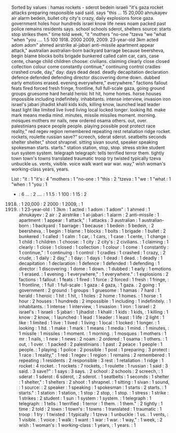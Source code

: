 Sorted by values :
hamas rockets - sderot bedein israeli "it's gaza rocket attacks preparing responsible said said. says "this ... 15 20,000 ahnukayev air alarm bedein, bullet city city's crazy, daily explosions force gaza. government holes hour hundreds israel know life news noam packed past police remains residents says. school schools sderot, shelters source: starts stop strikes them." time told week, "it "mothers "no-one "tzeva "we "what "when "you .... 1.5 100 1918. 2000 2009, 2009. 23-year-old 3km acted adom adom" ahmed airstrike al-jabari anti-missile apartment appear attack," australian australian-born backyard barrage because beersheva, begin blame blocks bolts brigade bunkered called calm car, cars, case cente, change child children choose: civilians. claiming clearly close closed collection colour come constantly continue," continuing control cradles crashed crude, day," day: days dead dead. deadly decapitation declaration defence defended defending director discovering dome down. dubbed early emotions erased. evening everywhere," everywhere." factions fallout feats fired forced fresh fringe, frontline, full full-scale gaza, going ground groups gruesome hard herald heroic hit hit, home homes. horse houses impossible including indefinitely. inhabitants. intense interview, invasion iron israel's jabari jihadist khalil kids kids, killing know, launched lead leader least light like limited live lived living local locked longer. looking ltd. make mark means media mind. minutes, missile missiles moment. morning. mosques mothers mr nails, new ordered osama others. out, over. palestinians peace people people. playing possible post protect race reality," red regev region remembered repeating rest retaliation ridge rocket. rockets, roulette russian save?" screech, sderat sderot. seatbelts seconds shelter shelter," shoot shrapnel. sitting sivan sound, speaker speaking spokesman starts. starts." station station, stop, stop. stress strike student sun system system. telegraph telegraph: tells terrified terror them. tightly town town's towns translated traumatic troop try twisted typically tzeva unbuckle us. vents, visible. voice walk want war war. way," wish woman's working-class years, years. 

List :
"it : 1
"it's : 4
"mothers : 1
"no-one : 1
"this : 2
"tzeva : 1
"we : 1
"what : 1
"when : 1
"you : 1
- : 6
... : 2
.... : 1
1.5 : 1
100 : 1
15 : 2
1918. : 1
20,000 : 2
2000 : 1
2009, : 1
2009. : 1
23-year-old : 1
3km : 1
acted : 1
adom : 1
adom" : 1
ahmed : 1
ahnukayev : 2
air : 2
airstrike : 1
al-jabari : 1
alarm : 2
anti-missile : 1
apartment : 1
appear : 1
attack," : 1
attacks : 3
australian : 1
australian-born : 1
backyard : 1
barrage : 1
because : 1
bedein : 5
bedein, : 2
beersheva, : 1
begin : 1
blame : 1
blocks : 1
bolts : 1
brigade : 1
bullet : 2
bunkered : 1
called : 1
calm : 1
car, : 1
cars, : 1
case : 1
cente, : 1
change : 1
child : 1
children : 1
choose: : 1
city : 2
city's : 2
civilians. : 1
claiming : 1
clearly : 1
close : 1
closed : 1
collection : 1
colour : 1
come : 1
constantly : 1
continue," : 1
continuing : 1
control : 1
cradles : 1
crashed : 1
crazy, : 2
crude, : 1
daily : 2
day," : 1
day: : 1
days : 1
dead : 1
dead. : 1
deadly : 1
decapitation : 1
declaration : 1
defence : 1
defended : 1
defending : 1
director : 1
discovering : 1
dome : 1
down. : 1
dubbed : 1
early : 1
emotions : 1
erased. : 1
evening : 1
everywhere," : 1
everywhere." : 1
explosions : 2
factions : 1
fallout : 1
feats : 1
fired : 1
force : 2
forced : 1
fresh : 1
fringe, : 1
frontline, : 1
full : 1
full-scale : 1
gaza : 4
gaza, : 1
gaza. : 2
going : 1
government : 2
ground : 1
groups : 1
gruesome : 1
hamas : 7
hard : 1
herald : 1
heroic : 1
hit : 1
hit, : 1
holes : 2
home : 1
homes. : 1
horse : 1
hour : 2
houses : 1
hundreds : 2
impossible : 1
including : 1
indefinitely. : 1
inhabitants. : 1
intense : 1
interview, : 1
invasion : 1
iron : 1
israel : 2
israel's : 1
israeli : 5
jabari : 1
jihadist : 1
khalil : 1
kids : 1
kids, : 1
killing : 1
know : 2
know, : 1
launched : 1
lead : 1
leader : 1
least : 1
life : 2
light : 1
like : 1
limited : 1
live : 1
lived : 1
living : 1
local : 1
locked : 1
longer. : 1
looking : 1
ltd. : 1
make : 1
mark : 1
means : 1
media : 1
mind. : 1
minutes, : 1
missile : 1
missiles : 1
moment. : 1
morning. : 1
mosques : 1
mothers : 1
mr : 1
nails, : 1
new : 1
news : 2
noam : 2
ordered : 1
osama : 1
others. : 1
out, : 1
over. : 1
packed : 2
palestinians : 1
past : 2
peace : 1
people : 1
people. : 1
playing : 1
police : 2
possible : 1
post : 1
preparing : 3
protect : 1
race : 1
reality," : 1
red : 1
regev : 1
region : 1
remains : 2
remembered : 1
repeating : 1
residents : 2
responsible : 3
rest : 1
retaliation : 1
ridge : 1
rocket : 4
rocket. : 1
rockets : 7
rockets, : 1
roulette : 1
russian : 1
said : 3
said. : 3
save?" : 1
says : 3
says. : 2
school : 2
schools : 2
screech, : 1
sderat : 1
sderot : 6
sderot, : 2
sderot. : 1
seatbelts : 1
seconds : 1
shelter : 1
shelter," : 1
shelters : 2
shoot : 1
shrapnel. : 1
sitting : 1
sivan : 1
sound, : 1
source: : 2
speaker : 1
speaking : 1
spokesman : 1
starts : 2
starts. : 1
starts." : 1
station : 1
station, : 1
stop : 2
stop, : 1
stop. : 1
stress : 1
strike : 1
strikes : 2
student : 1
sun : 1
system : 1
system. : 1
telegraph : 1
telegraph: : 1
tells : 1
terrified : 1
terror : 1
them. : 1
them." : 2
tightly : 1
time : 2
told : 2
town : 1
town's : 1
towns : 1
translated : 1
traumatic : 1
troop : 1
try : 1
twisted : 1
typically : 1
tzeva : 1
unbuckle : 1
us. : 1
vents, : 1
visible. : 1
voice : 1
walk : 1
want : 1
war : 1
war. : 1
way," : 1
week, : 2
wish : 1
woman's : 1
working-class : 1
years, : 1
years. : 1
